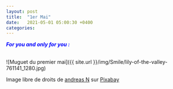 ```yaml
---
layout: post
title:  "1er Mai"
date:   2021-05-01 05:00:30 +0400
categories: 
---
```

<span style="color: blue">***For you and only for you :***</span>

<br>
![Muguet du premier mai]({{ site.url }}/img/Smile/lily-of-the-valley-761141_1280.jpg)

Image libre de droits de <a href="https://pixabay.com/fr/users/domeckopol-610494/?utm_source=link-attribution&amp;utm_medium=referral&amp;utm_campaign=image&amp;utm_content=761141" target="_blank">andreas N</a> sur <a href="https://pixabay.com/fr/?utm_source=link-attribution&amp;utm_medium=referral&amp;utm_campaign=image&amp;utm_content=761141" target="_blank">Pixabay</a>